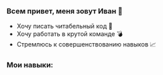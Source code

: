 ### Всем привет, меня зовут Иван 🌲

 * Хочу писать читабельный код 📖
 * Хочу работать в крутой команде 💣
 * Стремлюсь к совершенствованию навыков 📈

### Мои навыки:


